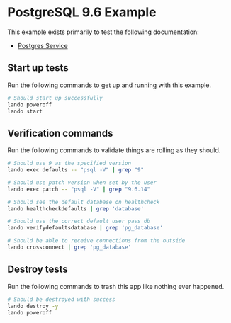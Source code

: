 # PostgreSQL 9.6 Example

This example exists primarily to test the following documentation:

* [Postgres Service](https://docs.devwithlando.io/tutorials/postgres.html)

## Start up tests

Run the following commands to get up and running with this example.

```bash
# Should start up successfully
lando poweroff
lando start
```

## Verification commands

Run the following commands to validate things are rolling as they should.

```bash
# Should use 9 as the specified version
lando exec defaults -- "psql -V" | grep "9"

# Should use patch version when set by the user
lando exec patch -- "psql -V" | grep "9.6.14"

# Should see the default database on healthcheck
lando healthcheckdefaults | grep 'database'

# Should use the correct default user pass db
lando verifydefaultsdatabase | grep 'pg_database'

# Should be able to receive connections from the outside
lando crossconnect | grep 'pg_database'
```

## Destroy tests

Run the following commands to trash this app like nothing ever happened.

```bash
# Should be destroyed with success
lando destroy -y
lando poweroff
```
